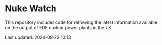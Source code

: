# Nuke Watch

This repository includes code for retrieving the latest information available on the output of EDF nuclear power plants in the UK.

Last updated: 2024-09-22 10:13